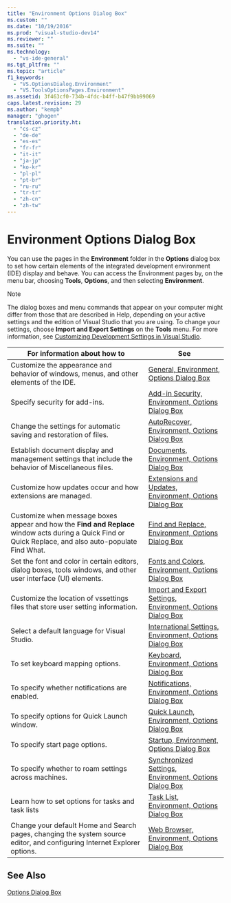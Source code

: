 ```yaml
---
title: "Environment Options Dialog Box"
ms.custom: ""
ms.date: "10/19/2016"
ms.prod: "visual-studio-dev14"
ms.reviewer: ""
ms.suite: ""
ms.technology: 
  - "vs-ide-general"
ms.tgt_pltfrm: ""
ms.topic: "article"
f1_keywords: 
  - "VS.OptionsDialog.Environment"
  - "VS.ToolsOptionsPages.Environment"
ms.assetid: 3f463cf0-734b-4fdc-b4ff-b47f9bb99069
caps.latest.revision: 29
ms.author: "kempb"
manager: "ghogen"
translation.priority.ht: 
  - "cs-cz"
  - "de-de"
  - "es-es"
  - "fr-fr"
  - "it-it"
  - "ja-jp"
  - "ko-kr"
  - "pl-pl"
  - "pt-br"
  - "ru-ru"
  - "tr-tr"
  - "zh-cn"
  - "zh-tw"
---
```

# Environment Options Dialog Box
You can use the pages in the **Environment** folder in the **Options** dialog box to set how certain elements of the integrated development environment (IDE) display and behave. You can access the Environment pages by, on the menu bar, choosing **Tools**, **Options**, and then selecting **Environment**.  
  
> [!NOTE]
>  The dialog boxes and menu commands that appear on your computer might differ from those that are described in Help, depending on your active settings and the edition of Visual Studio that you are using. To change your settings, choose **Import and Export Settings** on the **Tools** menu. For more information, see [Customizing Development Settings in Visual Studio](http://msdn.microsoft.com/en-us/22c4debb-4e31-47a8-8f19-16f328d7dcd3).  
  
|For information about how to|See|  
|----------------------------------|---------|  
|Customize the appearance and behavior of windows, menus, and other elements of the IDE.|[General, Environment, Options Dialog Box](../reference/general--environment--options-dialog-box.md)|  
|Specify security for add-ins.|[Add-in Security, Environment, Options Dialog Box](../Topic/Add-in%20Security,%20Environment,%20Options%20Dialog%20Box.md)|  
|Change the settings for automatic saving and restoration of files.|[AutoRecover, Environment, Options Dialog Box](../reference/autorecover--environment--options-dialog-box.md)|  
|Establish document display and management settings that include the behavior of Miscellaneous files.|[Documents, Environment, Options Dialog Box](../reference/documents--environment--options-dialog-box.md)|  
|Customize how updates occur and how extensions are managed.|[Extensions and Updates, Environment, Options Dialog Box](../reference/extensions-and-updates--environment--options-dialog-box.md)|  
|Customize when message boxes appear and how the **Find and Replace** window acts during a Quick Find or Quick Replace, and also auto-populate Find What.|[Find and Replace, Environment, Options Dialog Box](../reference/find-and-replace--environment--options-dialog-box.md)|  
|Set the font and color in certain editors, dialog boxes, tools windows, and other user interface (UI) elements.|[Fonts and Colors, Environment, Options Dialog Box](../reference/fonts-and-colors--environment--options-dialog-box.md)|  
|Customize the location of vssettings files that store user setting information.|[Import and Export Settings, Environment, Options Dialog Box](../reference/import-and-export-settings--environment--options-dialog-box.md)|  
|Select a default language for Visual Studio.|[International Settings, Environment, Options Dialog Box](../reference/international-settings--environment--options-dialog-box.md)|  
|To set keyboard mapping options.|[Keyboard, Environment, Options Dialog Box](../reference/keyboard--environment--options-dialog-box.md)|  
|To specify whether notifications are enabled.|[Notifications, Environment, Options Dialog Box](../reference/notifications--environment--options-dialog-box.md)|  
|To specify options for Quick Launch window.|[Quick Launch, Environment, Options Dialog Box](../reference/quick-launch--environment--options-dialog-box.md)|  
|To specify start page options.|[Startup, Environment, Options Dialog Box](../reference/startup--environment--options-dialog-box.md)|  
|To specify whether to roam settings across machines.|[Synchronized Settings, Environment, Options Dialog Box](../reference/synchronized-settings--environment--options-dialog-box.md)|  
|Learn how to set options for tasks and task lists|[Task List, Environment, Options Dialog Box](../reference/task-list--environment--options-dialog-box.md)|  
|Change your default Home and Search pages, changing the system source editor, and configuring Internet Explorer options.|[Web Browser, Environment, Options Dialog Box](../reference/web-browser--environment--options-dialog-box.md)|  
  
## See Also  
 [Options Dialog Box](../reference/options-dialog-box--visual-studio-.md)